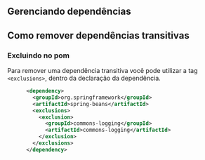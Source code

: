 ## Gerenciando dependências

## Como remover dependências transitivas

### Excluindo no pom

Para remover uma dependência transitiva você pode utilizar a tag `<exclusions>`, dentro da declaração da dependência.

```xml
      <dependency>
        <groupId>org.springframework</groupId>
        <artifactId>spring-beans</artifactId>
        <exclusions>
          <exclusion>
            <groupId>commons-logging</groupId>
            <artifactId>commons-logging</artifactId>
          </exclusion>
        </exclusions>
      </dependency>
```

